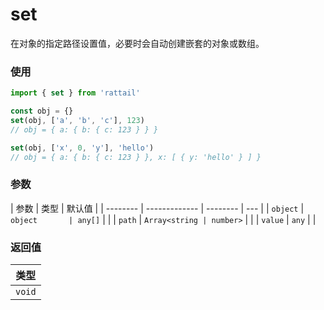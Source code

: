 # set

在对象的指定路径设置值，必要时会自动创建嵌套的对象或数组。

### 使用

```ts
import { set } from 'rattail'

const obj = {}
set(obj, ['a', 'b', 'c'], 123)
// obj = { a: { b: { c: 123 } } }

set(obj, ['x', 0, 'y'], 'hello')
// obj = { a: { b: { c: 123 } }, x: [ { y: 'hello' } ] }
```

### 参数

| 参数     | 类型          | 默认值   |
| -------- | ------------- | -------- | --- |
| `object` | `object       | any[]`   |     |
| `path`   | `Array<string | number>` |     |
| `value`  | `any`         |          |

### 返回值

| 类型   |
| ------ |
| `void` |
